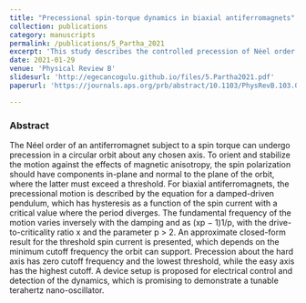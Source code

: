 ```yaml
---
title: "Precessional spin-torque dynamics in biaxial antiferromagnets"
collection: publications
category: manuscripts
permalink: /publications/5_Partha_2021
excerpt: 'This study describes the controlled precession of Néel order in biaxial antiferromagnets under spin torque, showing that in-plane and normal spin polarization components can stabilize the motion, with hysteretic behavior and threshold spin currents linked to anisotropy; it also proposes a device setup for tuning terahertz nano-oscillations.'
date: 2021-01-29
venue: 'Physical Review B'
slidesurl: 'http://egecancogulu.github.io/files/5.Partha2021.pdf'
paperurl: 'https://journals.aps.org/prb/abstract/10.1103/PhysRevB.103.024450'

---
```

### Abstract 
The Néel order of an antiferromagnet subject to a spin torque can undergo precession in a circular orbit about any chosen axis. To orient and stabilize the motion against the effects of magnetic anisotropy, the spin polarization should have components in-plane and normal to the plane of the orbit, where the latter must exceed a threshold. For biaxial antiferromagnets, the precessional motion is described by the equation for a damped-driven pendulum, which has hysteresis as a function of the spin current with a critical value where the period diverges. The fundamental frequency of the motion varies inversely with the damping and as (xp − 1)1/p, with the drive-to-criticality ratio x and the parameter p > 2. An approximate closed-form result for the threshold spin current is presented, which depends on the minimum cutoff frequency the orbit can support. Precession about the hard axis has zero cutoff frequency and the lowest threshold, while the easy axis has the highest cutoff. A
device setup is proposed for electrical control and detection of the dynamics, which is promising to demonstrate a tunable terahertz nano-oscillator.